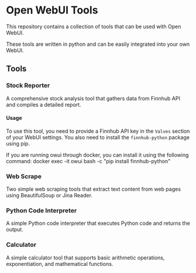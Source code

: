 # Open WebUI Tools

This repository contains a collection of tools that can be used with Open WebUI.

These tools are written in python and can be easily integrated into your own WebUI.

## Tools

### Stock Reporter

A comprehensive stock analysis tool that gathers data from Finnhub API and compiles a detailed report.

#### Usage

To use this tool, you need to provide a Finnhub API key in the `Valves` section of your WebUI settings.
You also need to install the `finnhub-python` package using pip.

If you are running owui through docker, you can install it using the following command:
docker exec -it owui bash -c "pip install finnhub-python"

### Web Scrape

Two simple web scraping tools that extract text content from web pages using BeautifulSoup or Jina Reader.

### Python Code Interpreter

A simple Python code interpreter that executes Python code and returns the output.

### Calculator

A simple calculator tool that supports basic arithmetic operations, exponentiation, and mathematical functions.
